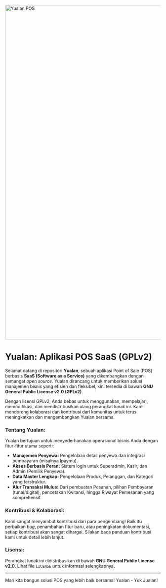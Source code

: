 
<img width="1080" height="1080" alt="Yualan POS" src="https://github.com/user-attachments/assets/648476f4-4d6a-40c2-8b2c-2496bf736a8a" />

# **Yualan: Aplikasi POS SaaS (GPLv2)**

Selamat datang di repositori **Yualan**, sebuah aplikasi Point of Sale (POS) berbasis **SaaS (Software as a Service)** yang dikembangkan dengan semangat *open source*. Yualan dirancang untuk memberikan solusi manajemen bisnis yang efisien dan fleksibel, kini tersedia di bawah **GNU General Public License v2.0 (GPLv2)**.

Dengan lisensi GPLv2, Anda bebas untuk menggunakan, mempelajari, memodifikasi, dan mendistribusikan ulang perangkat lunak ini. Kami mendorong kolaborasi dan kontribusi dari komunitas untuk terus meningkatkan dan mengembangkan Yualan bersama.

### **Tentang Yualan:**

Yualan bertujuan untuk menyederhanakan operasional bisnis Anda dengan fitur-fitur utama seperti:

* **Manajemen Penyewa:** Pengelolaan detail penyewa dan integrasi pembayaran (misalnya Ipaymu).
* **Akses Berbasis Peran:** Sistem login untuk Superadmin, Kasir, dan Admin (Pemilik Penyewa).
* **Data Master Lengkap:** Pengelolaan Produk, Pelanggan, dan Kategori yang terstruktur.
* **Alur Transaksi Mulus:** Dari pembuatan Pesanan, pilihan Pembayaran (tunai/digital), pencetakan Kwitansi, hingga Riwayat Pemesanan yang komprehensif.

### **Kontribusi & Kolaborasi:**

Kami sangat menyambut kontribusi dari para pengembang! Baik itu perbaikan *bug*, penambahan fitur baru, atau peningkatan dokumentasi, setiap kontribusi akan sangat dihargai. Silakan baca panduan kontribusi kami untuk detail lebih lanjut.

### **Lisensi:**

Perangkat lunak ini didistribusikan di bawah **GNU General Public License v2.0**. Lihat file `LICENSE` untuk informasi selengkapnya.

---

Mari kita bangun solusi POS yang lebih baik bersama!
Yualan - Yuk Jualan!

